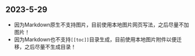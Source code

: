 ## 2023-5-29
- 因为Markdown原生不支持图片，目前使用本地图片网页写法，之后尽量不加图片！
- 因为Markdown也不支持`[[toc]]`目录生成，目前使用本地图片附件以便迁移，之后尽量不生成目录！